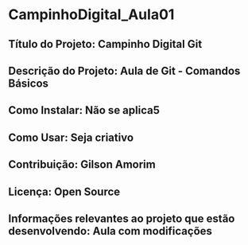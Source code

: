 # CampinhoDigital_Aula01

## Título do Projeto: Campinho Digital Git

## Descrição do Projeto: Aula de Git - Comandos Básicos

## Como Instalar: Não se aplica5

## Como Usar: Seja criativo

## Contribuição: Gilson Amorim

## Licença: Open Source

## Informações relevantes ao projeto que estão desenvolvendo: Aula com modificações
